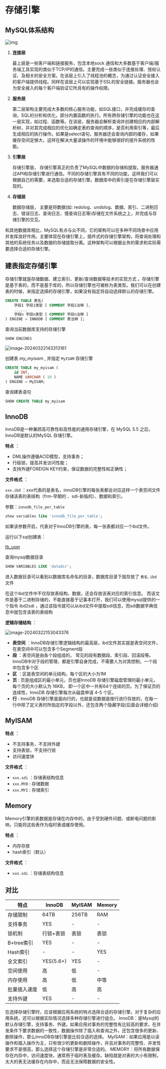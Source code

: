 # 存储引擎



## MySQL体系结构

![img](https://cdn.tencentfs.clboy.cn/images/2024%2F20240322155619320.png)

1. **连接层**

   最上层是一些客户端和链接服务，包含本地sock 通信和大多数基于客户端/服务端工具实现的类似于TCP/IP的通信。主要完成一些类似于连接处理、授权认证、及相关的安全方案。在该层上引入了线程池的概念，为通过认证安全接入的客户端提供线程。同样在该层上可以实现基于SSL的安全链接。服务器也会为安全接入的每个客户端验证它所具有的操作权限。

2. **服务层**

   第二层架构主要完成大多数的核心服务功能，如SQL接口，并完成缓存的查询，SQL的分析和优化，部分内置函数的执行。所有跨存储引擎的功能也在这一层实现，如过程、函数等。在该层，服务器会解析查询并创建相应的内部解析树，并对其完成相应的优化如确定表的查询的顺序，是否利用索引等，最后生成相应的执行操作。如果是select语句，服务器还会查询内部的缓存，如果缓存空间足够大，这样在解决大量读操作的环境中能够很好的提升系统的性能。

3. **引擎层**

   存储引擎层， 存储引擎真正的负责了MySQL中数据的存储和提取，服务器通过API和存储引擎进行通信。不同的存储引擎具有不同的功能，这样我们可以根据自己的需要，来选取合适的存储引擎。数据库中的索引是在存储引擎层实现的。

4. **存储层**

   数据存储层， 主要是将数据(如: redolog、undolog、数据、索引、二进制日志、错误日志、查询日志、慢查询日志等)存储在文件系统之上，并完成与存储引擎的交互。

和其他数据库相比，MySQL有点与众不同，它的架构可以在多种不同场景中应用并发挥良好作用。主要体现在存储引擎上，插件式的存储引擎架构，将查询处理和其他的系统任务以及数据的存储提取分离。这种架构可以根据业务的需求和实际需要选择合适的存储引擎。


## 建表指定存储引擎

存储引擎就是存储数据、建立索引、更新/查询数据等技术的实现方式 。存储引擎是基于表的，而不是基于库的，所以存储引擎也可被称为表类型。我们可以在创建表的时候，来指定选择的存储引擎，如果没有指定将自动选择默认的存储引擎。

```sql
CREATE TABLE 表名( 
    字段1 字段1类型 [ COMMENT 字段1注释 ],
    ......
    字段n 字段n类型 [ COMMENT 字段n注释 ]
) ENGINE = INNODB [ COMMENT 表注释 ];
```

查询当前数据库支持的存储引擎

```sql
SHOW ENGINES
```

![image-20240322143313161](https://cdn.tencentfs.clboy.cn/images/2024%2F20240322155639213.png)

创建表 *my_myisam*  , 并指定 `MyISAM` 存储引擎

```sql
CREATE TABLE my_myisam ( 
    id INT,
    NAME VARCHAR ( 10 )
) ENGINE = MyISAM;
```

查询建表语句

```sql
SHOW CREATE TABLE my_myisam
```



## InnoDB

InnoDB是一种兼顾高可靠性和高性能的通用存储引擎，在 MySQL 5.5 之后，InnoDB是默认的MySQL 存储引擎。

**特点** ：

- DML操作遵循ACID模型，支持事务；
- 行级锁，提高并发访问性能；
- 支持外键FOREIGN KEY约束，保证数据的完整性和正确性；

**文件格式** ：

`xxx.ibd` ：xxx代表的是表名，innoDB引擎的每张表都会对应这样一个表空间文件存储该表的表结构（frm-早期的 、sdi-新版的）、数据和索引。

参数：`innodb_file_per_table`

```sql
show variables like 'innodb_file_per_table';
```

如果该参数开启，代表对于InnoDB引擎的表，每一张表都对应一个ibd文件。

运行以下sql创建表：

[tb_user](./sqls/tb_user.sql ':include :type=code')

查询mysql数据目录

```sql
SHOW VARIABLES LIKE 'datadir';
```

进入数据目录可以看到以数据库名命名的目录，数据库目录下就存放了 `表名.ibd` 文件

在这个ibd文件中不仅存放表结构、数据，还会存放该表对应的索引信息。 而该文件是基于二进制存储的，不能直接基于记事本打开，我们可以使用mysql提供的一个指令 ibd2sdi ，通过该指令就可以从ibd文件中提取sdi信息，而sdi数据字典信息中就包含该表的表结构



**逻辑存储结构** ：

![image-20240322153043376](https://cdn.tencentfs.clboy.cn/images/2024%2F20240322155647241.png)

- **表空间** ：InnoDB存储引擎逻辑结构的最高层，ibd文件其实就是表空间文件，在表空间中可以包含多个Segment段
- **段** ：表空间是由各个段组成的， 常见的段有数据段、索引段、回滚段等。InnoDB中对于段的管理，都是引擎自身完成，不需要人为对其控制，一个段中包含多个区
- **区** ：区是表空间的单元结构，每个区的大小为1M
- **页** : 页是组成区的最小单元，页也是InnoDB 存储引擎磁盘管理的最小单元，每个页的大小默认为 16KB， 即一个区中一共有64个连续的页。为了保证页的连续性，InnoDB 存储引擎每次从磁盘申请 4-5 个区。
- **行** : InnoDB 存储引擎是面向行的，也就是说数据是按行进行存放的，在每一行中除了定义表时所指定的字段以外，还包含两个隐藏字段(后面会详细介绍)



## MyISAM

**特点** ：

- 不支持事务，不支持外键
- 支持表锁，不支持行锁
- 访问速度快

**文件格式** ：

- `xxx.sdi` ：存储表结构信息
- `xxx.MYD` : 存储数据
- `xxx.MYI` : 存储索引



## Memory

Memory引擎的表数据是存储在内存中的，由于受到硬件问题、或断电问题的影响，只能将这些表作为临时表或缓存使用。

**特点** ：

- 内存存放
- hash索引（默认）

**文件格式** ：

- `xxx.sdi` ：存储表结构信息



## 对比

| 特点         | InnoDB    | MyISAM | Memory |
| ------------ | --------- | ------ | ------ |
| 存储限制     | 64TB      | 256TB  | RAM    |
| 支持事务     | YES       | -      | -      |
| 锁机制       | 行锁+表锁 | 表锁   | 表锁   |
| B+tree索引   | YES       | -      | -      |
| Hash索引     | -         | -      | YES    |
| 全文索引     | YES(5.6+) | YES    | -      |
| 空间使用     | 高        | 低     | -      |
| 内存使用     | 高        | 低     | 中等   |
| 批量插入速度 | 低        | 高     | 高     |
| 支持外键     | YES       | -      | -      |



在选择存储引擎时，应该根据应用系统的特点选择合适的存储引擎。对于复杂的应用系统，还可以根据实际情况选择多种存储引擎进行组合。
InnoDB：是Mysql的默认存储引擎，支持事务、外键。如果应用对事务的完整性有比较高的要求，在并发条件下要求数据的一致性，数据操作除了插入和查询之外，还包含很多的更新、删除操作，那么InnoDB存储引擎是比较合适的选择。
MyISAM：如果应用是以读操作和插入操作为主，只有很少的更新和删除操作，并且对事务的完整性、并发性要求不是很高，那么选择这个存储引擎是非常合适的。
MEMORY：将所有数据保存在内存中，访问速度快，通常用于临时表及缓存。缺陷就是对表的大小有限制，太大的表无法缓存在内存中，而且无法保障数据的安全性。